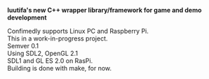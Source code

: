 **luutifa's new C++ wrapper library/framework for game and demo development**

Confimedly supports Linux PC and Raspberry Pi.  
This in a work-in-progress project.  
Semver 0.1  
Using SDL2, OpenGL 2.1  
SDL1 and GL ES 2.0 on RasPi.  
Building is done with make, for now.  

